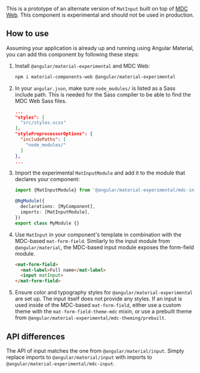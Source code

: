 This is a prototype of an alternate version of `MatInput` built on top of
[MDC Web](https://github.com/material-components/material-components-web). This component is
experimental and should not be used in production.

## How to use
Assuming your application is already up and running using Angular Material, you can add this
component by following these steps:

1. Install `@angular/material-experimental` and MDC Web:

   ```bash
   npm i material-components-web @angular/material-experimental
   ```

2. In your `angular.json`, make sure `node_modules/` is listed as a Sass include path. This is
   needed for the Sass compiler to be able to find the MDC Web Sass files.

   ```json
   ...
   "styles": [
     "src/styles.scss"
   ],
   "stylePreprocessorOptions": {
     "includePaths": [
       "node_modules/"
     ]
   },
   ...
   ```

3. Import the experimental `MatInputModule` and add it to the module that declares your
   component:

   ```ts
   import {MatInputModule} from '@angular/material-experimental/mdc-input';

   @NgModule({
     declarations: [MyComponent],
     imports: [MatInputModule],
   })
   export class MyModule {}
   ```

4. Use `MatInput` in your component's template in combination with the MDC-based `mat-form-field`.
   Similarly to the input module from `@angular/material`, the MDC-based input module exposes
   the form-field module.
   
   ```html
   <mat-form-field>
     <mat-label>Full name</mat-label>
     <input matInput>
   </mat-form-field>
   ``` 
   
5. Ensure color and typography styles for `@angular/material-experimental` are set up. The input
   itself does not provide any styles. If an input is used inside of the MDC-based
   `mat-form-field`, either use a custom theme with the `mat-form-field-theme-mdc` mixin, or use
   a prebuilt theme from `@angular/material-experimental/mdc-theming/prebuilt`.

## API differences

The API of input matches the one from `@angular/material/input`. Simply replace imports to
`@angular/material/input` with imports to `@angular/material-experimental/mdc-input`.
